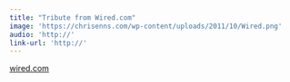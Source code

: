 ```yaml
---
title: "Tribute from Wired.com"
image: 'https://chrisenns.com/wp-content/uploads/2011/10/Wired.png'
audio: 'http://'
link-url: 'http://'
---
```

<p><a href="http://www.wired.com/">wired.com</a></p>

